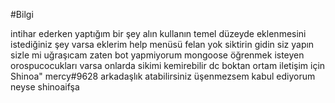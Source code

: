 #Bilgi

intihar ederken yaptığım bir şey alın kullanın temel düzeyde eklenmesini istediğiniz şey varsa eklerim help menüsü felan yok siktirin gidin siz yapın sizle mi uğraşıcam zaten bot yapmiyorum mongoose öğrenmek isteyen orospucocukları varsa onlarda sikimi kemirebilir dc boktan ortam
iletişim için Shinoa" mercy#9628 arkadaşlık atabilirsiniz üşenmezsem kabul ediyorum neyse shinoaifşa
